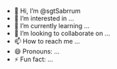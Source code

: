 - 👋 Hi, I’m @sgtSabrrum
- 👀 I’m interested in ...
- 🌱 I’m currently learning ...
- 💞️ I’m looking to collaborate on ...
- 📫 How to reach me ...
- 😄 Pronouns: ...
- ⚡ Fun fact: ...

<!---
sgtSabrrum/sgtSabrrum is a ✨ special ✨ repository because its `README.md` (this file) appears on your GitHub profile.
You can click the Preview link to take a look at your changes.
--->
